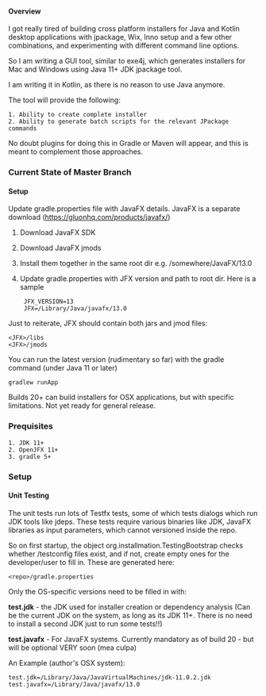 #### Overview

I got really tired of building cross platform installers for Java and Kotlin desktop applications with jpackage, Wix, Inno setup
and a few other combinations, and experimenting with different command line options.

So I am writing a GUI tool, similar to exe4j, which generates installers for Mac and Windows using Java 11+ JDK jpackage tool.

I am writing it in Kotlin, as there is no reason to use Java anymore.

The tool will provide the following:
    
    1. Ability to create complete installer
    2. Ability to generate batch scripts for the relevant JPackage commands
    
No doubt plugins for doing this in Gradle or Maven will appear, and this is meant 
to complement those approaches.

### Current State of Master Branch ###

#### Setup ####
 
Update gradle.properties file with JavaFX details. JavaFX is a separate download (https://gluonhq.com/products/javafx/)

1. Download JavaFX SDK
2. Download JavaFX jmods
3. Install them together in the same root dir e.g. /somewhere/JavaFX/13.0
4. Update gradle.properties with JFX version and path to root dir. Here is a sample

        JFX_VERSION=13
        JFX=/Library/Java/javafx/13.0


Just to reiterate, JFX should contain both jars and jmod files:

    <JFX>/libs
    <JFX>/jmods


You can run the latest version (rudimentary so far) with the gradle command (under Java 11 or later)
 
    gradlew runApp

Builds 20+ can build installers for OSX applications, but with specific limitations. 
Not yet ready for general release.

### Prequisites

    1. JDK 11+
    2. OpenJFX 11+
    3. gradle 5+


### Setup

#### Unit Testing
The unit tests run lots of Testfx tests, some of which tests dialogs which run JDK tools like jdeps. These tests require various binaries
like JDK, JavaFX libraries as input parameters, which cannot versioned inside the repo. 

So on first startup, the object org.installmation.TestingBootstrap checks whether /testconfig files exist, and if not, create empty ones for the 
developer/user to fill in. These are generated here: 
 
    <repo>/gradle.properties
    
Only the OS-specific versions need to be filled in with:

**test.jdk** - the JDK used for installer creation or dependency analysis (Can be the current JDK on the system, as long as its JDK 11+. 
There is no need to install a second JDK just to run some tests!!)

**test.javafx** - For JavaFX systems. Currently mandatory as of build 20 - but will be optional VERY soon (mea culpa)

An Example (author's OSX system):

    test.jdk=/Library/Java/JavaVirtualMachines/jdk-11.0.2.jdk
    test.javafx=/Library/Java/javafx/13.0

